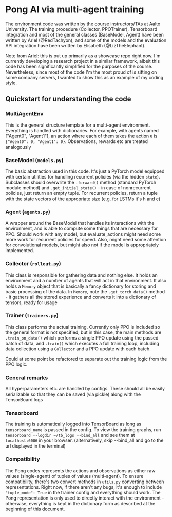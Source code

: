 # Pong AI via multi-agent training

The environment code was written by the course instructors/TAs at Aalto University. The training procedure (Collector, PPOTrainer), Tensorboard integration and most of the general classes (BaseModel, Agent) have been written by Ariel (@RedTachyon), and some of the models and the evaluation API integration have been written by Elisabeth (@LizTheElephant).

Note from Ariel: this is put up primarily as a showcase repo right now. I'm currently developing a research project in a similar framework, albeit this code has been significantly simplified for the purposes of the course. Nevertheless, since most of the code I'm the most proud of is sitting on some company servers, I wanted to show this as an example of my coding style.

## Quickstart for understanding the code

### MultiAgentEnv

This is the general structure template for a multi-agent environment. Everything is handled
with dictionaries. For example, with agents named ["Agent0", "Agent1"], an action where 
each of them takes the action `0` is ```{"Agent0": 0, "Agent1": 0}```. Observations, rewards etc are
treated analogously

### BaseModel (`models.py`)

The basic abstraction used in this code. It's just a PyTorch model equipped with certain utilities 
for handling recurrent policies (via the hidden `state`). Subclasses should overwrite the 
`.forward()` method (standard PyTorch module method) and `.get_initial_state()` - in case of 
nonrecurrent policies, just return an empty tuple. For recurrent policies, return a tuple with the state vectors
of the appropriate size (e.g. for LSTMs it's h and c)

### Agent (`agents.py`)

A wrapper around the BaseModel that handles its interactions with the environment, and is able to 
compute some things that are necessary for PPO. Should work with any model, but evaluate_actions might
need some more work for recurrent policies for speed. Also, might need some attention for convolutional models,
but might also not if the model is appropriately implemented.

### Collector (`rollout.py`)

This class is responsible for gathering data and nothing else. It holds an environment and
a number of agents that will act in that environment. It also holds a `Memory` object that is basically
a fancy dictionary for storing and basic processing of the data. In `Memory`, note the `.get_torch_data()`
method - it gathers all the stored experience and converts it into a dictionary of tensors, ready for usage

### Trainer (`trainers.py`)

This class performs the actual training. Currently only PPO is included so the 
general format is not specified, but in this case, the main methods are `.train_on_data()` which
performs a single PPO update using the passed batch of data, and `.train()` which executes a full training
loop, including data collection using a `Collector` and a PPO update with each batch.

Could at some point be refactored to separate out the training logic from the PPO logic.


### General remarks

All hyperparameters etc. are handled by configs. These should all be easily serializable so that 
they can be saved (via pickle) along with the TensorBoard logs

### Tensorboard

The training is automatically logged into TensorBoard as long as `tensorboard_name` is passed in the config.
To view the training graphs, run `tensorboard --logdir ~/tb_logs --bind_all` and see them at `localhost:6006`
in your browser. (alternatively, skip --bind_all and go to the url displayed in the terminal)

### Compatibility

The Pong codes represents the actions and observations as either raw values (single-agent) of tuples of values (multi-agent).
To ensure compatibility, there's two convert methods in `utils.py` converting between representations.
Right now, if there aren't any bugs, it's enough to include `"tuple_mode": True` in the trainer config
and everything should work. The Pong representation is only used to directly interact 
with the environment - otherwise, everything is kept in the dictionary form as described at the beginning of this document.
